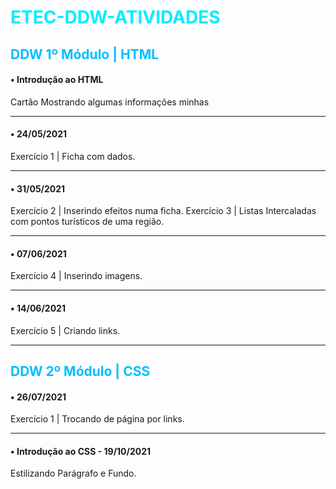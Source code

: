 <h1 style="color:#00EEFF;">ETEC-DDW-ATIVIDADES</h1>

<h2 style="color:#00BFFF;">DDW 1º Módulo | HTML</h2>

#### • Introdução ao HTML
Cartão Mostrando algumas informações minhas
<hr>

#### • 24/05/2021
Exercício 1 | Ficha com dados.
<hr>

#### • 31/05/2021
Exercício 2 | Inserindo efeitos numa ficha.
Exercício 3 | Listas Intercaladas com pontos turísticos de uma região.
<hr>

#### • 07/06/2021
Exercício 4 | Inserindo imagens.
<hr>

#### • 14/06/2021
Exercício 5 | Criando links.
<hr>

<h2 style="color:#00BFFF;">DDW 2º Módulo | CSS</h2>

#### • 26/07/2021
Exercício 1 | Trocando de página por links.
<hr>

#### • Introdução ao CSS - 19/10/2021
Estilizando Parágrafo e Fundo.